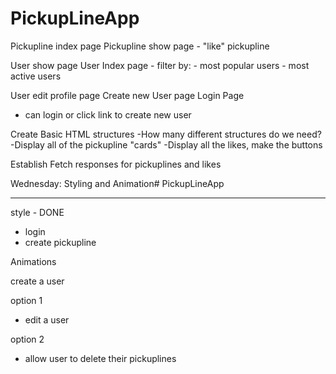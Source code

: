 # PickupLineApp

Pickupline index page
Pickupline show page
    - "like" pickupline

User show page
User Index page 
    - filter by:
      - most popular users 
      - most active users

User edit profile page
Create new User page
Login Page
  - can login or click link to create new user

Create Basic HTML structures
    -How many different structures do we need?
    -Display all of the pickupline "cards"
    -Display all the likes, make the buttons

Establish Fetch responses for pickuplines and likes

Wednesday: Styling and Animation# PickupLineApp


----------------------------------------

style - DONE
  - login 
  - create pickupline

Animations

create a user

option 1 
  - edit a user

option 2 
  - allow user to delete their pickuplines 

